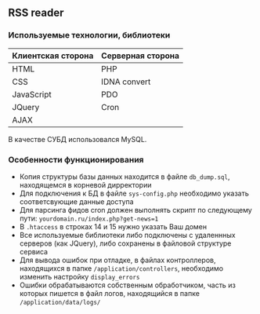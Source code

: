 ## RSS reader

### Используемые технологии, библиотеки

Клиентская сторона | Серверная сторона
-------------------|-------------------
HTML               | PHP
CSS                | IDNA convert
JavaScript         | PDO
JQuery             | Cron
AJAX               |

В качестве СУБД использовался MySQL.

### Особенности функционирования

* Копия структуры базы данных находится в файле `db_dump.sql`, находящемся в корневой дирректории
* Для подключения к БД в файле `sys-config.php` необходимо указать соответсвующие данные доступа
* Для парсинга фидов cron должен выполнять скрипт по следующему пути: `yourdomain.ru/index.php?get-news=1`
* В `.htaccess` в строках 14 и 15 нужно указать Ваш домен
* Все используемые библиотеки либо подключены с удаленнных серверов (как JQuery), либо сохранены в файловой структуре сервиса
* Для вывода ошибок при отладке, в файлах контроллеров, находящихся в папке `/application/controllers`, необходимо изменить настройку `display_errors`
* Ошибки обрабатываются собственным обработчиком, часть из которых пишется в файл логов, находящийся в папке `/application/data/logs/`

